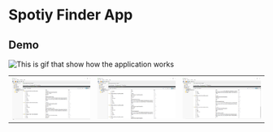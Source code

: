 # Spotiy Finder App
## Demo 

![This is gif that show how the application works](https://github.com/sebix00/spotify-api/blob/master/images/spotifyFinder.gif)

<table>
  <tr>
    <th><img src="https://github.com/sebix00/spotify-api/blob/master/images/robo3t(1).png" alt="data_base" width="300px" /> </th>
    <th><img src="https://github.com/sebix00/spotify-api/blob/master/images/robo3t(2).png" alt="data_base" width="300px" /> </th>
    <th><img src="https://github.com/sebix00/spotify-api/blob/master/images/robo3t(3).png" alt="data_base" width="300px" /> </th>
  </tr>
</table>
 


